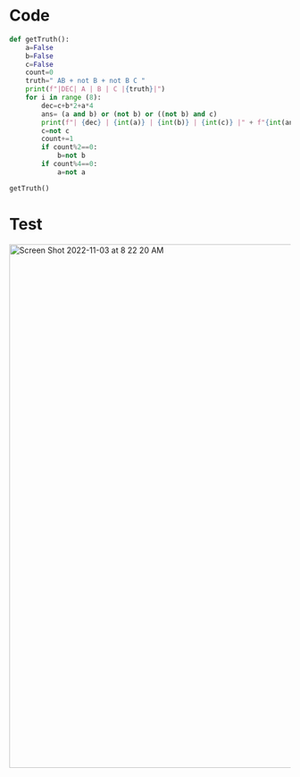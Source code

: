 # Code

```.py
def getTruth():
    a=False
    b=False
    c=False
    count=0
    truth=" AB + not B + not B C "
    print(f"|DEC| A | B | C |{truth}|")
    for i in range (8):
        dec=c+b*2+a*4
        ans= (a and b) or (not b) or ((not b) and c)
        print(f"| {dec} | {int(a)} | {int(b)} | {int(c)} |" + f"{int(ans)}".center(len(truth))+ "|")
        c=not c
        count+=1
        if count%2==0:
            b=not b
        if count%4==0:
            a=not a

getTruth()

```

# Test 
<img width="938" alt="Screen Shot 2022-11-03 at 8 22 20 AM" src="https://user-images.githubusercontent.com/100017195/199620576-99c6acae-8a8c-4a41-b770-0d31783f2365.png">
